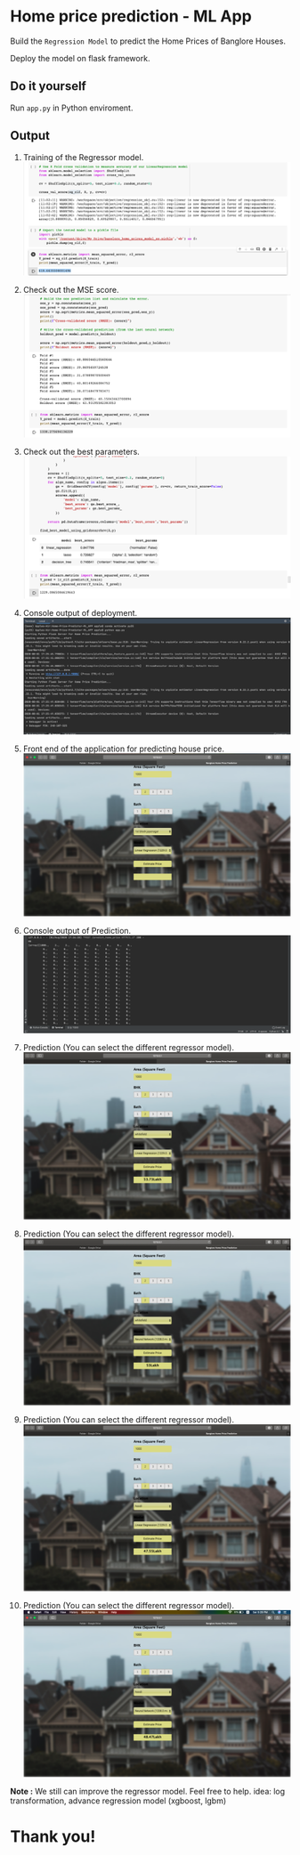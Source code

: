 # Home price prediction - ML App

Build the `Regression Model` to predict the Home Prices of Banglore Houses.

Deploy the model on flask framework.


## Do it yourself

Run `app.py` in Python enviroment.

## Output

1. Training of the Regressor model.
![](hpp1.png)


2. Check out the MSE score.
![](hpp2.png)


3. Check out the best parameters.
![](hpp3.png)


4. Console output of deployment.
![](hpp4.png)


5. Front end of the application for predicting house price.
![](hpp5.png)


6. Console output of Prediction.
![](hpp6.png)


7. Prediction (You can select the different regressor model).
![](hpp7.png)


8. Prediction (You can select the different regressor model).
![](hpp8.png)


9. Prediction (You can select the different regressor model).
![](hpp9.png)


10. Prediction (You can select the different regressor model).
![](hpp10.png)



**Note :** We still can improve the regressor model. Feel free to help. idea: log transformation, advance regression model (xgboost, lgbm)
# Thank you!